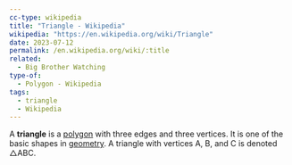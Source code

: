 ```yaml
---
cc-type: wikipedia
title: "Triangle - Wikipedia"
wikipedia: "https://en.wikipedia.org/wiki/Triangle"
date: 2023-07-12
permalink: /en.wikipedia.org/wiki/:title
related:
  - Big Brother Watching
type-of:
  - Polygon - Wikipedia
tags:
  - triangle
  - Wikipedia
---
```

A **triangle** is a [polygon](/en.wikipedia.org/wiki/Polygon) with three edges and three vertices. It is one of the basic shapes in [geometry](/en.wikipedia.org/wiki/Geometry). A triangle with vertices A, B, and C is denoted △ABC.